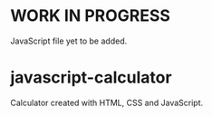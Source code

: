 # WORK IN PROGRESS
JavaScript file yet to be added.

# javascript-calculator
Calculator created with HTML, CSS and JavaScript.
